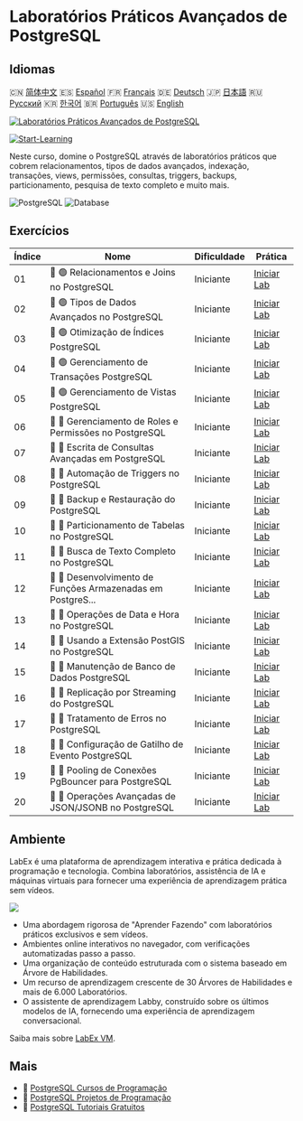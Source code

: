 # Laboratórios Práticos Avançados de PostgreSQL

## Idiomas

🇨🇳 [简体中文](README_zh.md) 🇪🇸 [Español](README_es.md) 🇫🇷 [Français](README_fr.md) 🇩🇪 [Deutsch](README_de.md) 🇯🇵 [日本語](README_ja.md) 🇷🇺 [Русский](README_ru.md) 🇰🇷 [한국어](README_ko.md) 🇧🇷 [Português](README_pt.md) 🇺🇸 [English](README.md) 

[![Laboratórios Práticos Avançados de PostgreSQL](https://cover-creator.labex.io/advanced-postgresql-practical-labs.png?lang=pt)](https://labex.io/pt/courses/advanced-postgresql-practical-labs)

[![Start-Learning](https://img.shields.io/badge/Start-Learning-whitesmoke?style=for-the-badge)](https://labex.io/pt/courses/advanced-postgresql-practical-labs)

Neste curso, domine o PostgreSQL através de laboratórios práticos que cobrem relacionamentos, tipos de dados avançados, indexação, transações, views, permissões, consultas, triggers, backups, particionamento, pesquisa de texto completo e muito mais.

![PostgreSQL](https://img.shields.io/badge/PostgreSQL-whitesmoke?style=for-the-badge&logo=postgresql)
![Database](https://img.shields.io/badge/Database-whitesmoke?style=for-the-badge&logo=database)


## Exercícios

|   Índice | Nome                                                        | Dificuldade   | Prática                                                                                                                                   |
|----------|-------------------------------------------------------------|---------------|-------------------------------------------------------------------------------------------------------------------------------------------|
|       01 | 📖 🟢 Relacionamentos e Joins no PostgreSQL                 | Iniciante     | <a target='_blank' href='https://labex.io/pt/tutorials/postgresql-postgresql-relationships-and-joins-550959'>Iniciar Lab</a>              |
|       02 | 📖 🟢 Tipos de Dados Avançados no PostgreSQL                | Iniciante     | <a target='_blank' href='https://labex.io/pt/tutorials/postgresql-data-filtering-and-simple-queries-in-postgresql-550947'>Iniciar Lab</a> |
|       03 | 📖 🟢 Otimização de Índices PostgreSQL                      | Iniciante     | <a target='_blank' href='https://labex.io/pt/tutorials/postgresql-data-filtering-and-simple-queries-in-postgresql-550955'>Iniciar Lab</a> |
|       04 | 📖 🟢 Gerenciamento de Transações PostgreSQL                | Iniciante     | <a target='_blank' href='https://labex.io/pt/tutorials/postgresql-data-filtering-and-simple-queries-in-postgresql-550964'>Iniciar Lab</a> |
|       05 | 📖 🟢 Gerenciamento de Vistas PostgreSQL                    | Iniciante     | <a target='_blank' href='https://labex.io/pt/tutorials/postgresql-data-filtering-and-simple-queries-in-postgresql-550966'>Iniciar Lab</a> |
|       06 | 📖 🔵 Gerenciamento de Roles e Permissões no PostgreSQL     | Iniciante     | <a target='_blank' href='https://labex.io/pt/tutorials/postgresql-postgresql-role-and-permission-management-550960'>Iniciar Lab</a>       |
|       07 | 📖 🔵 Escrita de Consultas Avançadas em PostgreSQL          | Iniciante     | <a target='_blank' href='https://labex.io/pt/tutorials/postgresql-data-filtering-and-simple-queries-in-postgresql-550948'>Iniciar Lab</a> |
|       08 | 📖 🔵 Automação de Triggers no PostgreSQL                   | Iniciante     | <a target='_blank' href='https://labex.io/pt/tutorials/postgresql-postgresql-trigger-automation-550965'>Iniciar Lab</a>                   |
|       09 | 📖 🔵 Backup e Restauração do PostgreSQL                    | Iniciante     | <a target='_blank' href='https://labex.io/pt/tutorials/postgresql-data-filtering-and-simple-queries-in-postgresql-550949'>Iniciar Lab</a> |
|       10 | 📖 🔵 Particionamento de Tabelas no PostgreSQL              | Iniciante     | <a target='_blank' href='https://labex.io/pt/tutorials/postgresql-data-filtering-and-simple-queries-in-postgresql-550963'>Iniciar Lab</a> |
|       11 | 📖 🔵 Busca de Texto Completo no PostgreSQL                 | Iniciante     | <a target='_blank' href='https://labex.io/pt/tutorials/postgresql-data-filtering-and-simple-queries-in-postgresql-550954'>Iniciar Lab</a> |
|       12 | 📖 🔵 Desenvolvimento de Funções Armazenadas em PostgreS... | Iniciante     | <a target='_blank' href='https://labex.io/pt/tutorials/postgresql-data-filtering-and-simple-queries-in-postgresql-550961'>Iniciar Lab</a> |
|       13 | 📖 🔵 Operações de Data e Hora no PostgreSQL                | Iniciante     | <a target='_blank' href='https://labex.io/pt/tutorials/postgresql-data-filtering-and-simple-queries-in-postgresql-550951'>Iniciar Lab</a> |
|       14 | 📖 🔵 Usando a Extensão PostGIS no PostgreSQL               | Iniciante     | <a target='_blank' href='https://labex.io/pt/tutorials/postgresql-using-the-postgis-extension-in-postgresql-550958'>Iniciar Lab</a>       |
|       15 | 📖 🔵 Manutenção de Banco de Dados PostgreSQL               | Iniciante     | <a target='_blank' href='https://labex.io/pt/tutorials/postgresql-postgresql-database-maintenance-550950'>Iniciar Lab</a>                 |
|       16 | 📖 🔵 Replicação por Streaming do PostgreSQL                | Iniciante     | <a target='_blank' href='https://labex.io/pt/tutorials/postgresql-data-filtering-and-simple-queries-in-postgresql-550962'>Iniciar Lab</a> |
|       17 | 📖 🔵 Tratamento de Erros no PostgreSQL                     | Iniciante     | <a target='_blank' href='https://labex.io/pt/tutorials/postgresql-data-filtering-and-simple-queries-in-postgresql-550952'>Iniciar Lab</a> |
|       18 | 📖 🔵 Configuração de Gatilho de Evento PostgreSQL          | Iniciante     | <a target='_blank' href='https://labex.io/pt/tutorials/postgresql-postgresql-event-trigger-setup-550953'>Iniciar Lab</a>                  |
|       19 | 📖 🔵 Pooling de Conexões PgBouncer para PostgreSQL         | Iniciante     | <a target='_blank' href='https://labex.io/pt/tutorials/postgresql-data-filtering-and-simple-queries-in-postgresql-550957'>Iniciar Lab</a> |
|       20 | 📖 🔵 Operações Avançadas de JSON/JSONB no PostgreSQL       | Iniciante     | <a target='_blank' href='https://labex.io/pt/tutorials/postgresql-data-filtering-and-simple-queries-in-postgresql-550956'>Iniciar Lab</a> |

## Ambiente

LabEx é uma plataforma de aprendizagem interativa e prática dedicada à programação e tecnologia. Combina laboratórios, assistência de IA e máquinas virtuais para fornecer uma experiência de aprendizagem prática sem vídeos.

![](https://tutorial-screenshot.getvm.io/images/vm-1725247253.png)

- Uma abordagem rigorosa de "Aprender Fazendo" com laboratórios práticos exclusivos e sem vídeos.
- Ambientes online interativos no navegador, com verificações automatizadas passo a passo.
- Uma organização de conteúdo estruturada com o sistema baseado em Árvore de Habilidades.
- Um recurso de aprendizagem crescente de 30 Árvores de Habilidades e mais de 6.000 Laboratórios.
- O assistente de aprendizagem Labby, construído sobre os últimos modelos de IA, fornecendo uma experiência de aprendizagem conversacional.

Saiba mais sobre [LabEx VM](https://support.labex.io/using-labex/virtual-machine).

## Mais

- 🔗 [PostgreSQL Cursos de Programação](https://github.com/labex-labs/awesome-programming-courses)
- 🔗 [PostgreSQL Projetos de Programação](https://github.com/labex-labs/awesome-programming-projects)
- 🔗 [PostgreSQL Tutoriais Gratuitos](https://github.com/labex-labs/postgresql-free-tutorials)

